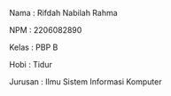 Nama    : Rifdah Nabilah Rahma

NPM     : 2206082890

Kelas   : PBP B

Hobi    : Tidur

Jurusan : Ilmu Sistem Informasi Komputer